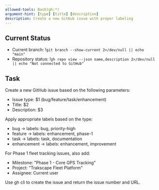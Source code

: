 ```yaml
---
allowed-tools: Bash(gh:*)
argument-hint: [type] [title] [description]
description: Create a new GitHub issue with proper labeling
---
```


## Current Status
- Current branch: !`git branch --show-current 2>/dev/null || echo "main"`
- Repository status: !`gh repo view --json name,description 2>/dev/null || echo "Not connected to GitHub"`

## Task

Create a new GitHub issue based on the following parameters:
- Issue type: $1 (bug/feature/task/enhancement)
- Title: $2
- Description: $3

Apply appropriate labels based on the type:
- bug → labels: bug, priority-high
- feature → labels: enhancement, phase-1
- task → labels: task, documentation
- enhancement → labels: enhancement, improvement

For Phase 1 fleet tracking issues, also add:
- Milestone: "Phase 1 - Core GPS Tracking"
- Project: "Trakscape Fleet Platform"
- Assignee: Current user

Use gh cli to create the issue and return the issue number and URL.
